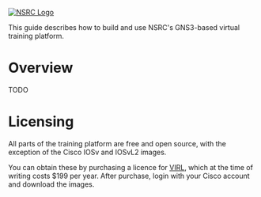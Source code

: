 
[![NSRC Logo](https://nsrc.org/sites/default/files/xnsrc-main-logo-transparent.png.pagespeed.ic.2CqLfgBW6V.webp)](https://nsrc.org/)

This guide describes how to build and use NSRC's GNS3-based virtual training platform.

# Overview

TODO

# Licensing

All parts of the training platform are free and open source, with the
exception of the Cisco IOSv and IOSvL2 images.

You can obtain these by purchasing a licence for
[VIRL](http://virl.cisco.com/), which at the time of writing costs $199 per
year.  After purchase, login with your Cisco account and download the images.
